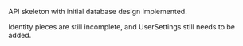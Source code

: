 API skeleton with initial database design implemented.

Identity pieces are still incomplete, and UserSettings still needs to be added.
